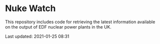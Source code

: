 # Nuke Watch

This repository includes code for retrieving the latest information available on the output of EDF nuclear power plants in the UK.

Last updated: 2021-01-25 08:31